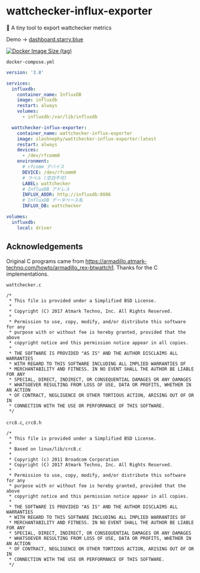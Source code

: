 # wattchecker-influx-exporter
🔌 A tiny tool to export wattchecker metrics

Demo -> [dashboard.starry.blue](https://dashboard.starry.blue/d/SwC1MrpWz/system?viewPanel=43&orgId=1&refresh=10s)

[![Docker Image Size (tag)](https://img.shields.io/docker/image-size/slashnephy/wattchecker-influx-exporter/latest)](https://hub.docker.com/r/slashnephy/wattchecker-influx-exporter)

`docker-compose.yml`

```yaml
version: '3.8'

services:
  influxdb:
    container_name: InfluxDB
    image: influxdb
    restart: always
    volumes:
      - influxdb:/var/lib/influxdb

  wattchecker-influx-exporter:
    container_name: wattchecker-influx-exporter
    image: slashnephy/wattchecker-influx-exporter:latest
    restart: always
    devices:
      - /dev/rfcomm0
    environment:
      # rfcomm デバイス
      DEVICE: /dev/rfcomm0
      # ラベル (空白不可)
      LABEL: wattchecker
      # InfluxDB アドレス
      INFLUX_ADDR: http://influxdb:8086
      # InfluxDB データベース名
      INFLUX_DB: wattchecker

volumes:
  influxdb:
    local: driver
```

## Acknowledgements

Original C programs came from https://armadillo.atmark-techno.com/howto/armadillo_rex-btwattch1. Thanks for the C implementations.

`wattchecker.c`

```
/*
 * This file is provided under a Simplified BSD License.
 *
 * Copyright (C) 2017 Atmark Techno, Inc. All Rights Reserved.
 *
 * Permission to use, copy, modify, and/or distribute this software for any
 * purpose with or without fee is hereby granted, provided that the above
 * copyright notice and this permission notice appear in all copies.
 *
 * THE SOFTWARE IS PROVIDED "AS IS" AND THE AUTHOR DISCLAIMS ALL WARRANTIES
 * WITH REGARD TO THIS SOFTWARE INCLUDING ALL IMPLIED WARRANTIES OF
 * MERCHANTABILITY AND FITNESS. IN NO EVENT SHALL THE AUTHOR BE LIABLE FOR ANY
 * SPECIAL, DIRECT, INDIRECT, OR CONSEQUENTIAL DAMAGES OR ANY DAMAGES
 * WHATSOEVER RESULTING FROM LOSS OF USE, DATA OR PROFITS, WHETHER IN AN ACTION
 * OF CONTRACT, NEGLIGENCE OR OTHER TORTIOUS ACTION, ARISING OUT OF OR IN
 * CONNECTION WITH THE USE OR PERFORMANCE OF THIS SOFTWARE.
 */
```

`crc8.c`, `crc8.h`

```
/*
 * This file is provided under a Simplified BSD License.
 *
 * Based on linux/lib/crc8.c
 *
 * Copyright (c) 2011 Broadcom Corporation
 * Copyright (C) 2017 Atmark Techno, Inc. All Rights Reserved.
 *
 * Permission to use, copy, modify, and/or distribute this software for any
 * purpose with or without fee is hereby granted, provided that the above
 * copyright notice and this permission notice appear in all copies.
 *
 * THE SOFTWARE IS PROVIDED "AS IS" AND THE AUTHOR DISCLAIMS ALL WARRANTIES
 * WITH REGARD TO THIS SOFTWARE INCLUDING ALL IMPLIED WARRANTIES OF
 * MERCHANTABILITY AND FITNESS. IN NO EVENT SHALL THE AUTHOR BE LIABLE FOR ANY
 * SPECIAL, DIRECT, INDIRECT, OR CONSEQUENTIAL DAMAGES OR ANY DAMAGES
 * WHATSOEVER RESULTING FROM LOSS OF USE, DATA OR PROFITS, WHETHER IN AN ACTION
 * OF CONTRACT, NEGLIGENCE OR OTHER TORTIOUS ACTION, ARISING OUT OF OR IN
 * CONNECTION WITH THE USE OR PERFORMANCE OF THIS SOFTWARE.
 */
```
